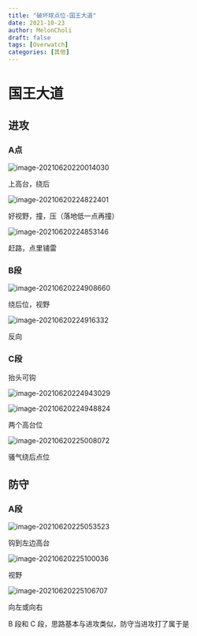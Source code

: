 ```yaml
---
title: "破坏球点位-国王大道"
date: 2021-10-23
author: MelonCholi
draft: false
tags: [Overwatch]
categories: [其他]
---
```


# 国王大道

## 进攻

### A点

![image-20210620220014030](http://markdown-1303167219.cos.ap-shanghai.myqcloud.com/image-20210620220014030.png)

上高台，绕后

![image-20210620224822401](http://markdown-1303167219.cos.ap-shanghai.myqcloud.com/image-20210620224822401.png)

好视野，撞，压（落地低一点再撞）

![image-20210620224853146](http://markdown-1303167219.cos.ap-shanghai.myqcloud.com/image-20210620224853146.png)

赶路，点里铺雷

### B段

![image-20210620224908660](http://markdown-1303167219.cos.ap-shanghai.myqcloud.com/image-20210620224908660.png)

绕后位，视野

![image-20210620224916332](http://markdown-1303167219.cos.ap-shanghai.myqcloud.com/image-20210620224916332.png)

反向

### C段

抬头可钩

![image-20210620224943029](http://markdown-1303167219.cos.ap-shanghai.myqcloud.com/image-20210620224943029.png)

![image-20210620224948824](http://markdown-1303167219.cos.ap-shanghai.myqcloud.com/image-20210620224948824.png)

两个高台位

![image-20210620225008072](http://markdown-1303167219.cos.ap-shanghai.myqcloud.com/image-20210620225008072.png)

骚气绕后点位

## 防守

### A段

![image-20210620225053523](http://markdown-1303167219.cos.ap-shanghai.myqcloud.com/image-20210620225053523.png)

钩到左边高台

![image-20210620225100036](http://markdown-1303167219.cos.ap-shanghai.myqcloud.com/image-20210620225100036.png)

视野

![image-20210620225106707](http://markdown-1303167219.cos.ap-shanghai.myqcloud.com/image-20210620225106707.png)

向左或向右

B 段和 C 段，思路基本与进攻类似，防守当进攻打了属于是